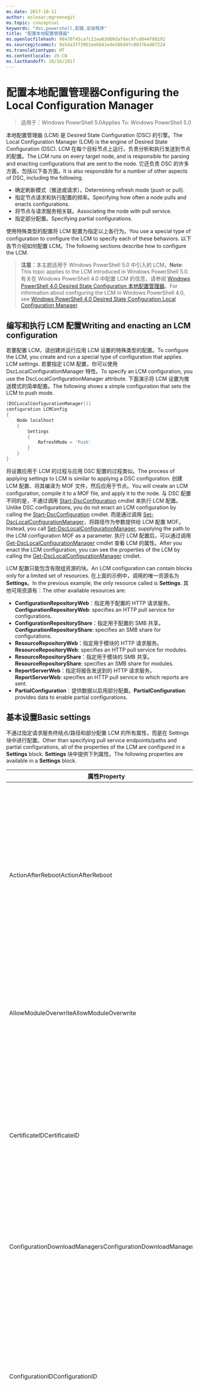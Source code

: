 ```yaml
---
ms.date: 2017-10-11
author: eslesar;mgreenegit
ms.topic: conceptual
keywords: "dsc,powershell,配置,安装程序"
title: "配置本地配置管理器"
ms.openlocfilehash: 98470f45ca7c11ea63d68da7dec9fcd844f06192
ms.sourcegitcommit: 9a5da3f739b1eebb81ede58bd4fc8037bad87224
ms.translationtype: HT
ms.contentlocale: zh-CN
ms.lasthandoff: 10/16/2017
---
```

# <a name="configuring-the-local-configuration-manager"></a><span data-ttu-id="f58ba-103">配置本地配置管理器</span><span class="sxs-lookup"><span data-stu-id="f58ba-103">Configuring the Local Configuration Manager</span></span>

> <span data-ttu-id="f58ba-104">适用于：Windows PowerShell 5.0</span><span class="sxs-lookup"><span data-stu-id="f58ba-104">Applies To: Windows PowerShell 5.0</span></span>

<span data-ttu-id="f58ba-105">本地配置管理器 (LCM) 是 Desired State Configuration (DSC) 的引擎。</span><span class="sxs-lookup"><span data-stu-id="f58ba-105">The Local Configuration Manager (LCM) is the engine of Desired State Configuration (DSC).</span></span>
<span data-ttu-id="f58ba-106">LCM 在每个目标节点上运行，负责分析和执行发送到节点的配置。</span><span class="sxs-lookup"><span data-stu-id="f58ba-106">The LCM runs on every target node, and is responsible for parsing and enacting configurations that are sent to the node.</span></span>
<span data-ttu-id="f58ba-107">它还负责 DSC 的许多方面，包括以下各方面。</span><span class="sxs-lookup"><span data-stu-id="f58ba-107">It is also responsible for a number of other aspects of DSC, including the following.</span></span>

- <span data-ttu-id="f58ba-108">确定刷新模式（推送或请求）。</span><span class="sxs-lookup"><span data-stu-id="f58ba-108">Determining refresh mode (push or pull).</span></span>
- <span data-ttu-id="f58ba-109">指定节点请求和执行配置的频率。</span><span class="sxs-lookup"><span data-stu-id="f58ba-109">Specifying how often a node pulls and enacts configurations.</span></span>
- <span data-ttu-id="f58ba-110">将节点与请求服务相关联。</span><span class="sxs-lookup"><span data-stu-id="f58ba-110">Associating the node with pull service.</span></span>
- <span data-ttu-id="f58ba-111">指定部分配置。</span><span class="sxs-lookup"><span data-stu-id="f58ba-111">Specifying partial configurations.</span></span>

<span data-ttu-id="f58ba-112">使用特殊类型的配置将 LCM 配置为指定以上各行为。</span><span class="sxs-lookup"><span data-stu-id="f58ba-112">You use a special type of configuration to configure the LCM to specify each of these behaviors.</span></span>
<span data-ttu-id="f58ba-113">以下各节介绍如何配置 LCM。</span><span class="sxs-lookup"><span data-stu-id="f58ba-113">The following sections describe how to configure the LCM.</span></span>

> <span data-ttu-id="f58ba-114">**注意**：本主题适用于 Windows PowerShell 5.0 中引入的 LCM。</span><span class="sxs-lookup"><span data-stu-id="f58ba-114">**Note**: This topic applies to the LCM introduced in Windows PowerShell 5.0.</span></span>
<span data-ttu-id="f58ba-115">有关在 Windows PowerShell 4.0 中配置 LCM 的信息，请参阅 [Windows PowerShell 4.0 Desired State Configuration 本地配置管理器](metaconfig4.md)。</span><span class="sxs-lookup"><span data-stu-id="f58ba-115">For information about configuring the LCM in Windows PowerShell 4.0, see [Windows PowerShell 4.0 Desired State Configuration Local Configuration Manager](metaconfig4.md).</span></span>

## <a name="writing-and-enacting-an-lcm-configuration"></a><span data-ttu-id="f58ba-116">编写和执行 LCM 配置</span><span class="sxs-lookup"><span data-stu-id="f58ba-116">Writing and enacting an LCM configuration</span></span>

<span data-ttu-id="f58ba-117">若要配置 LCM，请创建并运行应用 LCM 设置的特殊类型的配置。</span><span class="sxs-lookup"><span data-stu-id="f58ba-117">To configure the LCM, you create and run a special type of configuration that applies LCM settings.</span></span>
<span data-ttu-id="f58ba-118">若要指定 LCM 配置，你可以使用 DscLocalConfigurationManager 特性。</span><span class="sxs-lookup"><span data-stu-id="f58ba-118">To specify an LCM configuration, you use the DscLocalConfigurationManager attribute.</span></span>
<span data-ttu-id="f58ba-119">下面演示将 LCM 设置为推送模式的简单配置。</span><span class="sxs-lookup"><span data-stu-id="f58ba-119">The following shows a simple configuration that sets the LCM to push mode.</span></span>

```powershell
[DSCLocalConfigurationManager()]
configuration LCMConfig
{
    Node localhost
    {
        Settings
        {
            RefreshMode = 'Push'
        }
    }
} 
```

<span data-ttu-id="f58ba-120">将设置应用于 LCM 的过程与应用 DSC 配置的过程类似。</span><span class="sxs-lookup"><span data-stu-id="f58ba-120">The process of applying settings to LCM is similar to applying a DSC configuration.</span></span>
<span data-ttu-id="f58ba-121">创建 LCM 配置、将其编译为 MOF 文件，然后应用于节点。</span><span class="sxs-lookup"><span data-stu-id="f58ba-121">You will create an LCM configuration, compile it to a MOF file, and apply it to the node.</span></span>
<span data-ttu-id="f58ba-122">与 DSC 配置不同的是，不通过调用 [Start-DscConfiguration](https://technet.microsoft.com/en-us/library/dn521623.aspx) cmdlet 来执行 LCM 配置。</span><span class="sxs-lookup"><span data-stu-id="f58ba-122">Unlike DSC configurations, you do not enact an LCM configuration by calling the [Start-DscConfiguration](https://technet.microsoft.com/en-us/library/dn521623.aspx) cmdlet.</span></span>
<span data-ttu-id="f58ba-123">而是通过调用 [Set-DscLocalConfigurationManager](https://technet.microsoft.com/en-us/library/dn521621.aspx)，将路径作为参数提供给 LCM 配置 MOF。</span><span class="sxs-lookup"><span data-stu-id="f58ba-123">Instead, you call [Set-DscLocalConfigurationManager](https://technet.microsoft.com/en-us/library/dn521621.aspx), supplying the path to the LCM configuration MOF as a parameter.</span></span>
<span data-ttu-id="f58ba-124">执行 LCM 配置后，可以通过调用 [Get-DscLocalConfigurationManager](https://technet.microsoft.com/en-us/library/dn407378.aspx) cmdlet 查看 LCM 的属性。</span><span class="sxs-lookup"><span data-stu-id="f58ba-124">After you enact the LCM configuration, you can see the properties of the LCM by calling the [Get-DscLocalConfigurationManager](https://technet.microsoft.com/en-us/library/dn407378.aspx) cmdlet.</span></span>

<span data-ttu-id="f58ba-125">LCM 配置只能包含有限组资源的块。</span><span class="sxs-lookup"><span data-stu-id="f58ba-125">An LCM configuration can contain blocks only for a limited set of resources.</span></span>
<span data-ttu-id="f58ba-126">在上面的示例中，调用的唯一资源名为 **Settings**。</span><span class="sxs-lookup"><span data-stu-id="f58ba-126">In the previous example, the only resource called is **Settings**.</span></span>
<span data-ttu-id="f58ba-127">其他可用资源有：</span><span class="sxs-lookup"><span data-stu-id="f58ba-127">The other available resources are:</span></span>

* <span data-ttu-id="f58ba-128">**ConfigurationRepositoryWeb**：指定用于配置的 HTTP 请求服务。</span><span class="sxs-lookup"><span data-stu-id="f58ba-128">**ConfigurationRepositoryWeb**: specifies an HTTP pull service for configurations.</span></span>
* <span data-ttu-id="f58ba-129">**ConfigurationRepositoryShare**：指定用于配置的 SMB 共享。</span><span class="sxs-lookup"><span data-stu-id="f58ba-129">**ConfigurationRepositoryShare**: specifies an SMB share for configurations.</span></span>
* <span data-ttu-id="f58ba-130">**ResourceRepositoryWeb**：指定用于模块的 HTTP 请求服务。</span><span class="sxs-lookup"><span data-stu-id="f58ba-130">**ResourceRepositoryWeb**: specifies an HTTP pull service for modules.</span></span>
* <span data-ttu-id="f58ba-131">**ResourceRepositoryShare**：指定用于模块的 SMB 共享。</span><span class="sxs-lookup"><span data-stu-id="f58ba-131">**ResourceRepositoryShare**: specifies an SMB share for modules.</span></span>
* <span data-ttu-id="f58ba-132">**ReportServerWeb**：指定将报告发送到的 HTTP 请求服务。</span><span class="sxs-lookup"><span data-stu-id="f58ba-132">**ReportServerWeb**: specifies an HTTP pull service to which reports are sent.</span></span>
* <span data-ttu-id="f58ba-133">**PartialConfiguration**：提供数据以启用部分配置。</span><span class="sxs-lookup"><span data-stu-id="f58ba-133">**PartialConfiguration**: provides data to enable partial configurations.</span></span>

## <a name="basic-settings"></a><span data-ttu-id="f58ba-134">基本设置</span><span class="sxs-lookup"><span data-stu-id="f58ba-134">Basic settings</span></span>

<span data-ttu-id="f58ba-135">不通过指定请求服务终结点/路径和部分配置 LCM 的所有属性，而是在 Settings 块中进行配置。</span><span class="sxs-lookup"><span data-stu-id="f58ba-135">Other than specifying pull service endpoints/paths and partial configurations, all of the properties of the LCM are configured in a **Settings** block.</span></span>
<span data-ttu-id="f58ba-136">**Settings** 块中提供下列属性。</span><span class="sxs-lookup"><span data-stu-id="f58ba-136">The following properties are available in a **Settings** block.</span></span>

|  <span data-ttu-id="f58ba-137">属性</span><span class="sxs-lookup"><span data-stu-id="f58ba-137">Property</span></span>  |  <span data-ttu-id="f58ba-138">类型</span><span class="sxs-lookup"><span data-stu-id="f58ba-138">Type</span></span>  |  <span data-ttu-id="f58ba-139">说明</span><span class="sxs-lookup"><span data-stu-id="f58ba-139">Description</span></span>   |
|----------- |------- |--------------- |
| <span data-ttu-id="f58ba-140">ActionAfterReboot</span><span class="sxs-lookup"><span data-stu-id="f58ba-140">ActionAfterReboot</span></span>| <span data-ttu-id="f58ba-141">字符串</span><span class="sxs-lookup"><span data-stu-id="f58ba-141">string</span></span>| <span data-ttu-id="f58ba-142">指定在应用配置期间重启后进行什么操作。</span><span class="sxs-lookup"><span data-stu-id="f58ba-142">Specifies what happens after a reboot during the application of a configuration.</span></span> <span data-ttu-id="f58ba-143">可取值为 __ContinueConfiguration__ 和 __StopConfiguration__。</span><span class="sxs-lookup"><span data-stu-id="f58ba-143">The possible values are __"ContinueConfiguration"__ and __"StopConfiguration"__.</span></span> <ul><li> <span data-ttu-id="f58ba-144">__ContinueConfiguration__：在计算机重新启动后继续应用当前配置。</span><span class="sxs-lookup"><span data-stu-id="f58ba-144">__ContinueConfiguration__: Continue applying the current configuration after machine reboot.</span></span> <span data-ttu-id="f58ba-145">此为默认值</span><span class="sxs-lookup"><span data-stu-id="f58ba-145">This is the default falue</span></span></li><li><span data-ttu-id="f58ba-146">__StopConfiguration__：在计算机重新启动后停止当前配置。</span><span class="sxs-lookup"><span data-stu-id="f58ba-146">__StopConfiguration__: Stop the current configuration after machine reboot.</span></span></li></ul>|
| <span data-ttu-id="f58ba-147">AllowModuleOverwrite</span><span class="sxs-lookup"><span data-stu-id="f58ba-147">AllowModuleOverwrite</span></span>| <span data-ttu-id="f58ba-148">布尔</span><span class="sxs-lookup"><span data-stu-id="f58ba-148">bool</span></span>| <span data-ttu-id="f58ba-149">若允许从请求服务下载的新配置覆盖目标节点上的旧配置，则为 __$TRUE__。</span><span class="sxs-lookup"><span data-stu-id="f58ba-149">__$TRUE__ if new configurations downloaded from the pull service are allowed to overwrite the old ones on the target node.</span></span> <span data-ttu-id="f58ba-150">否则为 $FALSE。</span><span class="sxs-lookup"><span data-stu-id="f58ba-150">Otherwise, $FALSE.</span></span>|
| <span data-ttu-id="f58ba-151">CertificateID</span><span class="sxs-lookup"><span data-stu-id="f58ba-151">CertificateID</span></span>| <span data-ttu-id="f58ba-152">字符串</span><span class="sxs-lookup"><span data-stu-id="f58ba-152">string</span></span>| <span data-ttu-id="f58ba-153">用于保护在配置中传递的凭据的证书指纹。</span><span class="sxs-lookup"><span data-stu-id="f58ba-153">The thumbprint of a certificate used to secure credentials passed in a configuration.</span></span> <span data-ttu-id="f58ba-154">更多详细信息，请参阅 [Want to secure credentials in Windows PowerShell Desired State Configuration?（希望在 Windows PowerShell Desired State Configuration 中保护凭据？）](http://blogs.msdn.com/b/powershell/archive/2014/01/31/want-to-secure-credentials-in-windows-powershell-desired-state-configuration.aspx)。</span><span class="sxs-lookup"><span data-stu-id="f58ba-154">For more information see [Want to secure credentials in Windows PowerShell Desired State Configuration](http://blogs.msdn.com/b/powershell/archive/2014/01/31/want-to-secure-credentials-in-windows-powershell-desired-state-configuration.aspx)?.</span></span> <br> <span data-ttu-id="f58ba-155">__注意：__如果使用 Azure 自动化 DSC 请求服务，则会自动进行管理。</span><span class="sxs-lookup"><span data-stu-id="f58ba-155">__Note:__ this is managed automatically if using Azure Automation DSC pull service.</span></span>|
| <span data-ttu-id="f58ba-156">ConfigurationDownloadManagers</span><span class="sxs-lookup"><span data-stu-id="f58ba-156">ConfigurationDownloadManagers</span></span>| <span data-ttu-id="f58ba-157">CimInstance[]</span><span class="sxs-lookup"><span data-stu-id="f58ba-157">CimInstance[]</span></span>| <span data-ttu-id="f58ba-158">已过时。</span><span class="sxs-lookup"><span data-stu-id="f58ba-158">Obsolete.</span></span> <span data-ttu-id="f58ba-159">使用 __ConfigurationRepositoryWeb__ 和 __ConfigurationRepositoryShare__ 块定义配置请求服务终结点。</span><span class="sxs-lookup"><span data-stu-id="f58ba-159">Use __ConfigurationRepositoryWeb__ and __ConfigurationRepositoryShare__ blocks to define configuration pull service endpoints.</span></span>|
| <span data-ttu-id="f58ba-160">ConfigurationID</span><span class="sxs-lookup"><span data-stu-id="f58ba-160">ConfigurationID</span></span>| <span data-ttu-id="f58ba-161">字符串</span><span class="sxs-lookup"><span data-stu-id="f58ba-161">string</span></span>| <span data-ttu-id="f58ba-162">用于向后兼容早期版本的请求服务。</span><span class="sxs-lookup"><span data-stu-id="f58ba-162">For backwards compatibility with older pull service versions.</span></span> <span data-ttu-id="f58ba-163">用于标识要从请求服务获取的配置文件的 GUID。</span><span class="sxs-lookup"><span data-stu-id="f58ba-163">A GUID that identifies the configuration file to get from a pull service.</span></span> <span data-ttu-id="f58ba-164">如果配置 MOF 名为 ConfigurationID.mof，那么节点将在请求服务上请求配置。</span><span class="sxs-lookup"><span data-stu-id="f58ba-164">The node will pull configurations on the pull service if the name of the configuration MOF is named ConfigurationID.mof.</span></span><br> <span data-ttu-id="f58ba-165">__注意：__如果设置此属性，将无法使用 __RegistryKey__ 将节点注册到请求服务。</span><span class="sxs-lookup"><span data-stu-id="f58ba-165">__Note:__ If you set this property, registering the node with a pull service by using __RegistrationKey__ does not work.</span></span> <span data-ttu-id="f58ba-166">有关详细信息，请参阅[使用配置名称设置请求客户端](pullClientConfigNames.md)。</span><span class="sxs-lookup"><span data-stu-id="f58ba-166">For more information, see [Setting up a pull client with configuration names](pullClientConfigNames.md).</span></span>|
| <span data-ttu-id="f58ba-167">ConfigurationMode</span><span class="sxs-lookup"><span data-stu-id="f58ba-167">ConfigurationMode</span></span>| <span data-ttu-id="f58ba-168">字符串</span><span class="sxs-lookup"><span data-stu-id="f58ba-168">string</span></span> | <span data-ttu-id="f58ba-169">指定 LCM 实际如何将配置应用到目标节点。</span><span class="sxs-lookup"><span data-stu-id="f58ba-169">Specifies how the LCM actually applies the configuration to the target nodes.</span></span> <span data-ttu-id="f58ba-170">可取值为 __ApplyOnly__、__ApplyandMonitior__ 和 __ApplyandAutoCorrect__。</span><span class="sxs-lookup"><span data-stu-id="f58ba-170">Possible values are __"ApplyOnly"__,__"ApplyandMonitior"__, and __"ApplyandAutoCorrect"__.</span></span> <ul><li><span data-ttu-id="f58ba-171">__ApplyOnly__：DSC 将应用配置，但若未向目标节点推送新配置或从服务请求新配置，则它不会执行任何进一步操作。</span><span class="sxs-lookup"><span data-stu-id="f58ba-171">__ApplyOnly__: DSC applies the configuration and does nothing further unless a new configuration is pushed to the target node or when a new configuration is pulled from a service.</span></span> <span data-ttu-id="f58ba-172">首次应用新配置后，DSC 不会检查是否偏离以前配置的状态。</span><span class="sxs-lookup"><span data-stu-id="f58ba-172">After initial application of a new configuration, DSC does not check for drift from a previously configured state.</span></span> <span data-ttu-id="f58ba-173">请注意，__ApplyOnly__ 生效前，DSC 将尝试应用配置，直到成功为止。</span><span class="sxs-lookup"><span data-stu-id="f58ba-173">Note that DSC will attempt to apply the configuration until it is successful before __ApplyOnly__ takes effect.</span></span> </li><li> <span data-ttu-id="f58ba-174">__ApplyAndMonitor__：这是默认值。</span><span class="sxs-lookup"><span data-stu-id="f58ba-174">__ApplyAndMonitor__: This is the default value.</span></span> <span data-ttu-id="f58ba-175">LCM 将应用任意新配置。</span><span class="sxs-lookup"><span data-stu-id="f58ba-175">The LCM applies any new configurations.</span></span> <span data-ttu-id="f58ba-176">首次应用新配置后，如果目标节点偏离期望状态，则 DSC 将在日志中报告差异。</span><span class="sxs-lookup"><span data-stu-id="f58ba-176">After initial application of a new configuration, if the target node drifts from the desired state, DSC reports the discrepancy in logs.</span></span> <span data-ttu-id="f58ba-177">请注意，__ApplyAndMonitor__ 生效前，DSC 将尝试应用配置，直到成功为止。</span><span class="sxs-lookup"><span data-stu-id="f58ba-177">Note that DSC will attempt to apply the configuration until it is successful before __ApplyAndMonitor__ takes effect.</span></span></li><li><span data-ttu-id="f58ba-178">__ApplyAndAutoCorrect__：DSC 将应用任何新配置。</span><span class="sxs-lookup"><span data-stu-id="f58ba-178">__ApplyAndAutoCorrect__: DSC applies any new configurations.</span></span> <span data-ttu-id="f58ba-179">首次应用新配置后，如果目标节点偏离适当状态，则 DSC 将在日志中报告差异然后重新应用当前配置。</span><span class="sxs-lookup"><span data-stu-id="f58ba-179">After initial application of a new configuration, if the target node drifts from the desired state, DSC reports the discrepancy in logs, and then re-applies the current configuration.</span></span></li></ul>|
| <span data-ttu-id="f58ba-180">ConfigurationModeFrequencyMins</span><span class="sxs-lookup"><span data-stu-id="f58ba-180">ConfigurationModeFrequencyMins</span></span>| <span data-ttu-id="f58ba-181">UInt32</span><span class="sxs-lookup"><span data-stu-id="f58ba-181">UInt32</span></span>| <span data-ttu-id="f58ba-182">检查和应用当前配置的时间间隔（以分钟为单位）。</span><span class="sxs-lookup"><span data-stu-id="f58ba-182">How often, in minutes, the current configuration is checked and applied.</span></span> <span data-ttu-id="f58ba-183">如果将 ConfigurationMode 属性设置为 ApplyOnly，则将忽略此属性。</span><span class="sxs-lookup"><span data-stu-id="f58ba-183">This property is ignored if the ConfigurationMode property is set to ApplyOnly.</span></span> <span data-ttu-id="f58ba-184">默认值为 15。</span><span class="sxs-lookup"><span data-stu-id="f58ba-184">The default value is 15.</span></span>|
| <span data-ttu-id="f58ba-185">DebugMode</span><span class="sxs-lookup"><span data-stu-id="f58ba-185">DebugMode</span></span>| <span data-ttu-id="f58ba-186">字符串</span><span class="sxs-lookup"><span data-stu-id="f58ba-186">string</span></span>| <span data-ttu-id="f58ba-187">可取值为 __None__、__ForceModuleImport__ 和 __All__。</span><span class="sxs-lookup"><span data-stu-id="f58ba-187">Possible values are __None__, __ForceModuleImport__, and __All__.</span></span> <ul><li><span data-ttu-id="f58ba-188">设置为 __None__ 可以使用缓存的资源。</span><span class="sxs-lookup"><span data-stu-id="f58ba-188">Set to __None__ to use cached resources.</span></span> <span data-ttu-id="f58ba-189">这是默认值，应在生产方案中使用。</span><span class="sxs-lookup"><span data-stu-id="f58ba-189">This is the default and should be used in production scenarios.</span></span></li><li><span data-ttu-id="f58ba-190">设置为 __ForceModuleImport__ 会导致 LCM 重载所有 DSC 资源模块，即使这些模块之前已被加载并缓存，也是如此。</span><span class="sxs-lookup"><span data-stu-id="f58ba-190">Setting to __ForceModuleImport__, causes the LCM to reload any DSC resource modules, even if they have been previously loaded and cached.</span></span> <span data-ttu-id="f58ba-191">这会影响 DSC 操作的性能，因为将在使用时重新加载每个模块。</span><span class="sxs-lookup"><span data-stu-id="f58ba-191">This impacts the performance of DSC operations as each module is reloaded on use.</span></span> <span data-ttu-id="f58ba-192">通常在调试资源时使用此值</span><span class="sxs-lookup"><span data-stu-id="f58ba-192">Typically you would use this value while debugging a resource</span></span></li><li><span data-ttu-id="f58ba-193">在此版本中，__All__ 等同于 __ForceModuleImport__</span><span class="sxs-lookup"><span data-stu-id="f58ba-193">In this release, __All__ is same as __ForceModuleImport__</span></span></li></ul> |
| <span data-ttu-id="f58ba-194">RebootNodeIfNeeded</span><span class="sxs-lookup"><span data-stu-id="f58ba-194">RebootNodeIfNeeded</span></span>| <span data-ttu-id="f58ba-195">布尔</span><span class="sxs-lookup"><span data-stu-id="f58ba-195">bool</span></span>| <span data-ttu-id="f58ba-196">将此设置为 __$true__，可在应用要求重启的设置后自动重启节点。</span><span class="sxs-lookup"><span data-stu-id="f58ba-196">Set this to __$true__ to automatically reboot the node after a configuration that requires reboot is applied.</span></span> <span data-ttu-id="f58ba-197">否则，你必须为要求重启的配置手动重启节点。</span><span class="sxs-lookup"><span data-stu-id="f58ba-197">Otherwise, you will have to manually reboot the node for any configuration that requires it.</span></span> <span data-ttu-id="f58ba-198">默认值为 __$false__。</span><span class="sxs-lookup"><span data-stu-id="f58ba-198">The default value is __$false__.</span></span> <span data-ttu-id="f58ba-199">若要在通过 DSC（例如 Windows Installer）以外的其他配置执行重启条件时使用此设置，请将此设置和 [xPendingReboot](https://github.com/powershell/xpendingreboot) 模块组合使用。</span><span class="sxs-lookup"><span data-stu-id="f58ba-199">To use this setting when a reboot condition is enacted by something other than DSC (such as Windows Installer), combine this setting with the [xPendingReboot](https://github.com/powershell/xpendingreboot) module.</span></span>|
| <span data-ttu-id="f58ba-200">RefreshMode</span><span class="sxs-lookup"><span data-stu-id="f58ba-200">RefreshMode</span></span>| <span data-ttu-id="f58ba-201">字符串</span><span class="sxs-lookup"><span data-stu-id="f58ba-201">string</span></span>| <span data-ttu-id="f58ba-202">指定 LCM 如何获取配置。</span><span class="sxs-lookup"><span data-stu-id="f58ba-202">Specifies how the LCM gets configurations.</span></span> <span data-ttu-id="f58ba-203">可取值为 __Disabled__、__Push__ 和 __Pull__。</span><span class="sxs-lookup"><span data-stu-id="f58ba-203">The possible values are __"Disabled"__, __"Push"__, and __"Pull"__.</span></span> <ul><li><span data-ttu-id="f58ba-204">__Disabled__：DSC 配置对该节点禁用。</span><span class="sxs-lookup"><span data-stu-id="f58ba-204">__Disabled__: DSC configurations are disabled for this node.</span></span></li><li> <span data-ttu-id="f58ba-205">__Push__：通过调用 [Start-DscConfiguration](https://technet.microsoft.com/en-us/library/dn521623.aspx) cmdlet 启动配置。</span><span class="sxs-lookup"><span data-stu-id="f58ba-205">__Push__: Configurations are initiated by calling the [Start-DscConfiguration](https://technet.microsoft.com/en-us/library/dn521623.aspx) cmdlet.</span></span> <span data-ttu-id="f58ba-206">将配置立即应用到节点。</span><span class="sxs-lookup"><span data-stu-id="f58ba-206">The configuration is applied immediately to the node.</span></span> <span data-ttu-id="f58ba-207">这是默认值。</span><span class="sxs-lookup"><span data-stu-id="f58ba-207">This is the default value.</span></span></li><li><span data-ttu-id="f58ba-208">__Pull：__将节点配置为从请求服务或 SMB 路径定期检查配置。</span><span class="sxs-lookup"><span data-stu-id="f58ba-208">__Pull:__ The node is configured to regularly check for configurations from a pull service or SMB path.</span></span> <span data-ttu-id="f58ba-209">如果此属性被设置为 __Pull__，则必须在 __ConfigurationRepositoryWeb__ 或 __ConfigurationRepositoryShare__ 块中指定 HTTP（服务）或 SMB（共享）路径。</span><span class="sxs-lookup"><span data-stu-id="f58ba-209">If this property is set to __Pull__, you must specify an HTTP (service) or SMB (share) path in a __ConfigurationRepositoryWeb__ or __ConfigurationRepositoryShare__ block.</span></span></li></ul>|
| <span data-ttu-id="f58ba-210">RefreshFrequencyMins</span><span class="sxs-lookup"><span data-stu-id="f58ba-210">RefreshFrequencyMins</span></span>| <span data-ttu-id="f58ba-211">Uint32</span><span class="sxs-lookup"><span data-stu-id="f58ba-211">Uint32</span></span>| <span data-ttu-id="f58ba-212">LCM 按此时间间隔（以分钟为单位）检查请求服务以获取更新的配置。</span><span class="sxs-lookup"><span data-stu-id="f58ba-212">The time interval, in minutes, at which the LCM checks a pull service to get updated configurations.</span></span> <span data-ttu-id="f58ba-213">如果 LCM 未配置为请求模式，则将忽略此值。</span><span class="sxs-lookup"><span data-stu-id="f58ba-213">This value is ignored if the LCM is not configured in pull mode.</span></span> <span data-ttu-id="f58ba-214">默认值为 30。</span><span class="sxs-lookup"><span data-stu-id="f58ba-214">The default value is 30.</span></span>|
| <span data-ttu-id="f58ba-215">ReportManagers</span><span class="sxs-lookup"><span data-stu-id="f58ba-215">ReportManagers</span></span>| <span data-ttu-id="f58ba-216">CimInstance[]</span><span class="sxs-lookup"><span data-stu-id="f58ba-216">CimInstance[]</span></span>| <span data-ttu-id="f58ba-217">已过时。</span><span class="sxs-lookup"><span data-stu-id="f58ba-217">Obsolete.</span></span> <span data-ttu-id="f58ba-218">使用 __ReportServerWeb__ 块定义终结点，以将报告数据发送到请求服务。</span><span class="sxs-lookup"><span data-stu-id="f58ba-218">Use __ReportServerWeb__ blocks to define an endpoint to send reporting data to a pull service.</span></span>|
| <span data-ttu-id="f58ba-219">ResourceModuleManagers</span><span class="sxs-lookup"><span data-stu-id="f58ba-219">ResourceModuleManagers</span></span>| <span data-ttu-id="f58ba-220">CimInstance[]</span><span class="sxs-lookup"><span data-stu-id="f58ba-220">CimInstance[]</span></span>| <span data-ttu-id="f58ba-221">已过时。</span><span class="sxs-lookup"><span data-stu-id="f58ba-221">Obsolete.</span></span> <span data-ttu-id="f58ba-222">使用 __ResourceRepositoryWeb__ 和 __ResourceRepositoryShare__ 块分别定义请求服务 HTTP 终结点和 SMB 路径。</span><span class="sxs-lookup"><span data-stu-id="f58ba-222">Use __ResourceRepositoryWeb__ and __ResourceRepositoryShare__ blocks to define pull service HTTP endpoints or SMB paths, respectively.</span></span>|
| <span data-ttu-id="f58ba-223">PartialConfigurations</span><span class="sxs-lookup"><span data-stu-id="f58ba-223">PartialConfigurations</span></span>| <span data-ttu-id="f58ba-224">CimInstance</span><span class="sxs-lookup"><span data-stu-id="f58ba-224">CimInstance</span></span>| <span data-ttu-id="f58ba-225">未实现。</span><span class="sxs-lookup"><span data-stu-id="f58ba-225">Not implemented.</span></span> <span data-ttu-id="f58ba-226">不使用。</span><span class="sxs-lookup"><span data-stu-id="f58ba-226">Do not use.</span></span>|
| <span data-ttu-id="f58ba-227">StatusRetentionTimeInDays</span><span class="sxs-lookup"><span data-stu-id="f58ba-227">StatusRetentionTimeInDays</span></span> | <span data-ttu-id="f58ba-228">UInt32</span><span class="sxs-lookup"><span data-stu-id="f58ba-228">UInt32</span></span>| <span data-ttu-id="f58ba-229">LCM 保留当前配置状态的天数。</span><span class="sxs-lookup"><span data-stu-id="f58ba-229">The number of days the LCM keeps the status of the current configuration.</span></span>|

## <a name="pull-service"></a><span data-ttu-id="f58ba-230">请求服务</span><span class="sxs-lookup"><span data-stu-id="f58ba-230">Pull service</span></span>

<span data-ttu-id="f58ba-231">DSC 设置允许通过请求配置和模块，并将报告数据发布到远程位置来管理节点。</span><span class="sxs-lookup"><span data-stu-id="f58ba-231">DSC settings allow a node to be managed by pulling configurations and modules, and publishing reporting data, to a remote location.</span></span>
<span data-ttu-id="f58ba-232">请求服务的当前选项包括：</span><span class="sxs-lookup"><span data-stu-id="f58ba-232">The current options for pull service include:</span></span>

- <span data-ttu-id="f58ba-233">Azure 自动化 Desired State Configuration 服务</span><span class="sxs-lookup"><span data-stu-id="f58ba-233">Azure Automation Desired State Configuration service</span></span>
- <span data-ttu-id="f58ba-234">在 Windows Server 上运行的请求服务实例</span><span class="sxs-lookup"><span data-stu-id="f58ba-234">A pull service instance running on Windows Server</span></span>
- <span data-ttu-id="f58ba-235">SMB 共享（不支持发布报告数据）</span><span class="sxs-lookup"><span data-stu-id="f58ba-235">An SMB share (does not support publishing reporting data)</span></span>

<span data-ttu-id="f58ba-236">LCM 配置支持定义以下类型的请求服务终结点：</span><span class="sxs-lookup"><span data-stu-id="f58ba-236">LCM configuration supports defining the following types of pull service endpoints:</span></span>

- <span data-ttu-id="f58ba-237">**配置服务器**：DSC 配置的存储库。</span><span class="sxs-lookup"><span data-stu-id="f58ba-237">**Configuration server**: A repository for DSC configurations.</span></span> <span data-ttu-id="f58ba-238">使用 **ConfigurationRepositoryWeb**（对于基于 Web 的服务器）和 **ConfigurationRepositoryShare**（对于基于 SMB 的服务器）块定义配置服务器。</span><span class="sxs-lookup"><span data-stu-id="f58ba-238">Define configuration servers by using **ConfigurationRepositoryWeb** (for web-based servers) and **ConfigurationRepositoryShare** (for SMB-based servers) blocks.</span></span>
- <span data-ttu-id="f58ba-239">**资源服务器**：打包为 PowerShell 模块的 DSC 资源存储库。</span><span class="sxs-lookup"><span data-stu-id="f58ba-239">**Resource server**: A repository for DSC resources, packaged as PowerShell modules.</span></span> <span data-ttu-id="f58ba-240">使用 **ResourceRepositoryWeb**（对于基于 Web 的服务器）和 **ResourceRepositoryShare**（对于基于 SMB 的服务器）块定义资源服务器。</span><span class="sxs-lookup"><span data-stu-id="f58ba-240">Define resource servers by using **ResourceRepositoryWeb** (for web-based servers) and **ResourceRepositoryShare** (for SMB-based servers) blocks.</span></span>
- <span data-ttu-id="f58ba-241">**报表服务器**：DSC 将报表数据发送到的服务。</span><span class="sxs-lookup"><span data-stu-id="f58ba-241">**Report server**: A service that DSC sends report data to.</span></span> <span data-ttu-id="f58ba-242">使用 **ReportServerWeb** 块定义报表服务器。</span><span class="sxs-lookup"><span data-stu-id="f58ba-242">Define report servers by using **ReportServerWeb** blocks.</span></span> <span data-ttu-id="f58ba-243">报表服务器必须是 Web 服务。</span><span class="sxs-lookup"><span data-stu-id="f58ba-243">A report server must be a web service.</span></span>

<span data-ttu-id="f58ba-244">**建议的解决方案**和可用功能最多的选项是 [Azure 自动化 DSC](https://docs.microsoft.com/en-us/azure/automation/automation-dsc-getting-started)。</span><span class="sxs-lookup"><span data-stu-id="f58ba-244">**The recommended solution**, and the option with the most features available, is [Azure Automation DSC](https://docs.microsoft.com/en-us/azure/automation/automation-dsc-getting-started).</span></span>

<span data-ttu-id="f58ba-245">Azure 服务可以在本地管理私有数据中心或 Azure 和 AWS 等公有云中的节点。</span><span class="sxs-lookup"><span data-stu-id="f58ba-245">The Azure service can manage nodes on-premises in private datacenters, or in public clouds such as Azure and AWS.</span></span>
<span data-ttu-id="f58ba-246">对于服务器无法直接连接到 Internet 的私有环境，请考虑将出站流量限制为仅已发布的 Azure IP 范围（请参阅 [Azure 数据中心 IP 范围](https://www.microsoft.com/en-us/download/details.aspx?id=41653)）。</span><span class="sxs-lookup"><span data-stu-id="f58ba-246">For private environments where servers cannot directly connect to the Internet, consider limiting outbound traffic to only the published Azure IP range (see [Azure Datacenter IP Ranges](https://www.microsoft.com/en-us/download/details.aspx?id=41653)).</span></span>

<span data-ttu-id="f58ba-247">在 Windows Server 的请求服务上目前暂不可用的在线服务功能包括：</span><span class="sxs-lookup"><span data-stu-id="f58ba-247">Features of the online service that are not currently available in the pull service on Windows Server include:</span></span>
- <span data-ttu-id="f58ba-248">所有数据在传输和静止时均处于加密状态</span><span class="sxs-lookup"><span data-stu-id="f58ba-248">All data is encrypted in transit and at rest</span></span>
- <span data-ttu-id="f58ba-249">自动创建和管理客户端证书</span><span class="sxs-lookup"><span data-stu-id="f58ba-249">Client certificates are created and managed automatically</span></span>
- <span data-ttu-id="f58ba-250">用于集中式管理[密码/凭据](https://docs.microsoft.com/en-us/azure/automation/automation-credentials)或[变量](https://docs.microsoft.com/en-us/azure/automation/automation-variables)（例如服务器名称或连接字符串）的机密存储</span><span class="sxs-lookup"><span data-stu-id="f58ba-250">Secrets store for centrally managing [passwords/credentials](https://docs.microsoft.com/en-us/azure/automation/automation-credentials), or [variables](https://docs.microsoft.com/en-us/azure/automation/automation-variables) such as server names or connection strings</span></span>
- <span data-ttu-id="f58ba-251">集中式管理节点 [LCM 配置](metaConfig.md#basic-settings)</span><span class="sxs-lookup"><span data-stu-id="f58ba-251">Centrally manage node [LCM configuration](metaConfig.md#basic-settings)</span></span>
- <span data-ttu-id="f58ba-252">将配置集中分配给客户端节点</span><span class="sxs-lookup"><span data-stu-id="f58ba-252">Centrally assign configurations to client nodes</span></span>
- <span data-ttu-id="f58ba-253">在投入生产之前，将配置更改发布到“Canary 组”用于测试</span><span class="sxs-lookup"><span data-stu-id="f58ba-253">Release configuration changes to "canary groups" for testing before reaching production</span></span>
- <span data-ttu-id="f58ba-254">图形报告</span><span class="sxs-lookup"><span data-stu-id="f58ba-254">Graphical reporting</span></span>
  - <span data-ttu-id="f58ba-255">DSC 资源粒度级别的状态详细信息</span><span class="sxs-lookup"><span data-stu-id="f58ba-255">Status detail at the DSC resource level of granularity</span></span>
  - <span data-ttu-id="f58ba-256">客户端计算机中用于故障排除的详细错误消息</span><span class="sxs-lookup"><span data-stu-id="f58ba-256">Verbose error messages from client machines for troubleshooting</span></span>
- <span data-ttu-id="f58ba-257">[与 Azure Log Analytics 集成](https://docs.microsoft.com/en-us/azure/automation/automation-dsc-diagnostics)用于警报，与自动化的任务，Android/iOS 应用集成用于报告和警报</span><span class="sxs-lookup"><span data-stu-id="f58ba-257">[Integration with Azure Log Analytics](https://docs.microsoft.com/en-us/azure/automation/automation-dsc-diagnostics) for alerting, automated tasks, Android/iOS app for reporting and alerting</span></span>

<span data-ttu-id="f58ba-258">或者，有关在 Windows Server 上设置和使用 HTTP 请求服务的信息，请参阅[设置 DSC 请求服务器](pullServer.md)。</span><span class="sxs-lookup"><span data-stu-id="f58ba-258">Alternatively, for information about setting up and using HTTP pull service on Windows Server, see [Setting up a DSC pull server](pullServer.md).</span></span>
<span data-ttu-id="f58ba-259">请注意，这是一种有限的实现，仅具有存储配置/模块以及将报表数据捕获到本地数据库的基本功能。</span><span class="sxs-lookup"><span data-stu-id="f58ba-259">Please be advised that it is a limited implementation with only basic capabilities of storing configurations/modules and capturing report data in to a local database.</span></span>

## <a name="configuration-server-blocks"></a><span data-ttu-id="f58ba-260">配置服务器块</span><span class="sxs-lookup"><span data-stu-id="f58ba-260">Configuration server blocks</span></span>

<span data-ttu-id="f58ba-261">若要定义基于 Web 的配置服务器，请创建 **ConfigurationRepositoryWeb** 块。</span><span class="sxs-lookup"><span data-stu-id="f58ba-261">To define a web-based configuration server, you create a **ConfigurationRepositoryWeb** block.</span></span>
<span data-ttu-id="f58ba-262">**ConfigurationRepositoryWeb** 定义以下属性。</span><span class="sxs-lookup"><span data-stu-id="f58ba-262">A **ConfigurationRepositoryWeb** defines the following properties.</span></span>

|<span data-ttu-id="f58ba-263">属性</span><span class="sxs-lookup"><span data-stu-id="f58ba-263">Property</span></span>|<span data-ttu-id="f58ba-264">类型</span><span class="sxs-lookup"><span data-stu-id="f58ba-264">Type</span></span>|<span data-ttu-id="f58ba-265">说明</span><span class="sxs-lookup"><span data-stu-id="f58ba-265">Description</span></span>|
|---|---|---| 
|<span data-ttu-id="f58ba-266">AllowUnsecureConnection</span><span class="sxs-lookup"><span data-stu-id="f58ba-266">AllowUnsecureConnection</span></span>|<span data-ttu-id="f58ba-267">布尔</span><span class="sxs-lookup"><span data-stu-id="f58ba-267">bool</span></span>|<span data-ttu-id="f58ba-268">设置为 **$TRUE** 以允许无需身份验证即可从节点连接到服务器。</span><span class="sxs-lookup"><span data-stu-id="f58ba-268">Set to **$TRUE** to allow connections from the node to the server without authentication.</span></span> <span data-ttu-id="f58ba-269">设置为 **$FALSE** 以要求进行身份验证。</span><span class="sxs-lookup"><span data-stu-id="f58ba-269">Set to **$FALSE** to require authentication.</span></span>|
|<span data-ttu-id="f58ba-270">CertificateID</span><span class="sxs-lookup"><span data-stu-id="f58ba-270">CertificateID</span></span>|<span data-ttu-id="f58ba-271">字符串</span><span class="sxs-lookup"><span data-stu-id="f58ba-271">string</span></span>|<span data-ttu-id="f58ba-272">用于向服务器进行身份验证的证书指纹。</span><span class="sxs-lookup"><span data-stu-id="f58ba-272">The thumbprint of a certificate used to authenticate to the server.</span></span>|
|<span data-ttu-id="f58ba-273">ConfigurationNames</span><span class="sxs-lookup"><span data-stu-id="f58ba-273">ConfigurationNames</span></span>|<span data-ttu-id="f58ba-274">string[]</span><span class="sxs-lookup"><span data-stu-id="f58ba-274">String[]</span></span>|<span data-ttu-id="f58ba-275">目标节点将请求的配置名称的数组。</span><span class="sxs-lookup"><span data-stu-id="f58ba-275">An array of names of configurations to be pulled by the target node.</span></span> <span data-ttu-id="f58ba-276">仅当通过 RegistrationKey 将节点注册到请求服务后，才使用这些操作。</span><span class="sxs-lookup"><span data-stu-id="f58ba-276">These are used only if the node is registered with the pull service by using a **RegistrationKey**.</span></span> <span data-ttu-id="f58ba-277">有关详细信息，请参阅[使用配置名称设置请求客户端](pullClientConfigNames.md)。</span><span class="sxs-lookup"><span data-stu-id="f58ba-277">For more information, see [Setting up a pull client with configuration names](pullClientConfigNames.md).</span></span>|
|<span data-ttu-id="f58ba-278">RegistrationKey</span><span class="sxs-lookup"><span data-stu-id="f58ba-278">RegistrationKey</span></span>|<span data-ttu-id="f58ba-279">字符串</span><span class="sxs-lookup"><span data-stu-id="f58ba-279">string</span></span>|<span data-ttu-id="f58ba-280">用于将节点注册到请求服务的 GUID。</span><span class="sxs-lookup"><span data-stu-id="f58ba-280">A GUID that registers the node with the pull service.</span></span> <span data-ttu-id="f58ba-281">有关详细信息，请参阅[使用配置名称设置请求客户端](pullClientConfigNames.md)。</span><span class="sxs-lookup"><span data-stu-id="f58ba-281">For more information, see [Setting up a pull client with configuration names](pullClientConfigNames.md).</span></span>|
|<span data-ttu-id="f58ba-282">ServerURL</span><span class="sxs-lookup"><span data-stu-id="f58ba-282">ServerURL</span></span>|<span data-ttu-id="f58ba-283">字符串</span><span class="sxs-lookup"><span data-stu-id="f58ba-283">string</span></span>|<span data-ttu-id="f58ba-284">配置服务的 URL。</span><span class="sxs-lookup"><span data-stu-id="f58ba-284">The URL of the configuration service.</span></span>|

<span data-ttu-id="f58ba-285">提供简化本地节点的 ConfigurationRepositoryWeb 值配置的示例脚本 - 请参阅[生成 DSC 元配置](https://docs.microsoft.com/en-us/azure/automation/automation-dsc-onboarding#generating-dsc-metaconfigurations)</span><span class="sxs-lookup"><span data-stu-id="f58ba-285">An example script to simplify configuring the ConfigurationRepositoryWeb value for on-premises nodes is available - see [Generating DSC metaconfigurations](https://docs.microsoft.com/en-us/azure/automation/automation-dsc-onboarding#generating-dsc-metaconfigurations)</span></span>

<span data-ttu-id="f58ba-286">要定义基于 SMB 的配置服务器，请创建 **ConfigurationRepositoryShare** 块。</span><span class="sxs-lookup"><span data-stu-id="f58ba-286">To define an SMB-based configuration server, you create a **ConfigurationRepositoryShare** block.</span></span>
<span data-ttu-id="f58ba-287">**ConfigurationRepositoryShare** 定义以下属性。</span><span class="sxs-lookup"><span data-stu-id="f58ba-287">A **ConfigurationRepositoryShare** defines the following properties.</span></span>

|<span data-ttu-id="f58ba-288">属性</span><span class="sxs-lookup"><span data-stu-id="f58ba-288">Property</span></span>|<span data-ttu-id="f58ba-289">类型</span><span class="sxs-lookup"><span data-stu-id="f58ba-289">Type</span></span>|<span data-ttu-id="f58ba-290">说明</span><span class="sxs-lookup"><span data-stu-id="f58ba-290">Description</span></span>|
|---|---|---|
|<span data-ttu-id="f58ba-291">凭据</span><span class="sxs-lookup"><span data-stu-id="f58ba-291">Credential</span></span>|<span data-ttu-id="f58ba-292">MSFT_Credential</span><span class="sxs-lookup"><span data-stu-id="f58ba-292">MSFT_Credential</span></span>|<span data-ttu-id="f58ba-293">用于对 SMB 共享进行身份验证的凭据。</span><span class="sxs-lookup"><span data-stu-id="f58ba-293">The credential used to authenticate to the SMB share.</span></span>|
|<span data-ttu-id="f58ba-294">SourcePath</span><span class="sxs-lookup"><span data-stu-id="f58ba-294">SourcePath</span></span>|<span data-ttu-id="f58ba-295">字符串</span><span class="sxs-lookup"><span data-stu-id="f58ba-295">string</span></span>|<span data-ttu-id="f58ba-296">SMB 共享的路径。</span><span class="sxs-lookup"><span data-stu-id="f58ba-296">The path of the SMB share.</span></span>|

## <a name="resource-server-blocks"></a><span data-ttu-id="f58ba-297">资源服务器块</span><span class="sxs-lookup"><span data-stu-id="f58ba-297">Resource server blocks</span></span>

<span data-ttu-id="f58ba-298">若要定义基于 Web 的资源服务器，请创建 **ResourceRepositoryWeb** 块。</span><span class="sxs-lookup"><span data-stu-id="f58ba-298">To define a web-based resource server, you create a **ResourceRepositoryWeb** block.</span></span>
<span data-ttu-id="f58ba-299">**ResourceRepositoryWeb** 定义以下属性。</span><span class="sxs-lookup"><span data-stu-id="f58ba-299">A **ResourceRepositoryWeb** defines the following properties.</span></span>

|<span data-ttu-id="f58ba-300">属性</span><span class="sxs-lookup"><span data-stu-id="f58ba-300">Property</span></span>|<span data-ttu-id="f58ba-301">类型</span><span class="sxs-lookup"><span data-stu-id="f58ba-301">Type</span></span>|<span data-ttu-id="f58ba-302">说明</span><span class="sxs-lookup"><span data-stu-id="f58ba-302">Description</span></span>|
|---|---|---|
|<span data-ttu-id="f58ba-303">AllowUnsecureConnection</span><span class="sxs-lookup"><span data-stu-id="f58ba-303">AllowUnsecureConnection</span></span>|<span data-ttu-id="f58ba-304">布尔</span><span class="sxs-lookup"><span data-stu-id="f58ba-304">bool</span></span>|<span data-ttu-id="f58ba-305">设置为 **$TRUE** 以允许无需身份验证即可从节点连接到服务器。</span><span class="sxs-lookup"><span data-stu-id="f58ba-305">Set to **$TRUE** to allow connections from the node to the server without authentication.</span></span> <span data-ttu-id="f58ba-306">设置为 **$FALSE** 以要求进行身份验证。</span><span class="sxs-lookup"><span data-stu-id="f58ba-306">Set to **$FALSE** to require authentication.</span></span>|
|<span data-ttu-id="f58ba-307">CertificateID</span><span class="sxs-lookup"><span data-stu-id="f58ba-307">CertificateID</span></span>|<span data-ttu-id="f58ba-308">字符串</span><span class="sxs-lookup"><span data-stu-id="f58ba-308">string</span></span>|<span data-ttu-id="f58ba-309">用于向服务器进行身份验证的证书指纹。</span><span class="sxs-lookup"><span data-stu-id="f58ba-309">The thumbprint of a certificate used to authenticate to the server.</span></span>|
|<span data-ttu-id="f58ba-310">RegistrationKey</span><span class="sxs-lookup"><span data-stu-id="f58ba-310">RegistrationKey</span></span>|<span data-ttu-id="f58ba-311">字符串</span><span class="sxs-lookup"><span data-stu-id="f58ba-311">string</span></span>|<span data-ttu-id="f58ba-312">用于将节点标识到请求服务的 GUID。</span><span class="sxs-lookup"><span data-stu-id="f58ba-312">A GUID that identifies the node to the pull service.</span></span>|
|<span data-ttu-id="f58ba-313">ServerURL</span><span class="sxs-lookup"><span data-stu-id="f58ba-313">ServerURL</span></span>|<span data-ttu-id="f58ba-314">字符串</span><span class="sxs-lookup"><span data-stu-id="f58ba-314">string</span></span>|<span data-ttu-id="f58ba-315">配置服务器的 URL。</span><span class="sxs-lookup"><span data-stu-id="f58ba-315">The URL of the configuration server.</span></span>|

<span data-ttu-id="f58ba-316">提供简化本地节点的 ResourceRepositoryWeb 值配置的示例脚本 - 请参阅[生成 DSC 元配置](https://docs.microsoft.com/en-us/azure/automation/automation-dsc-onboarding#generating-dsc-metaconfigurations)</span><span class="sxs-lookup"><span data-stu-id="f58ba-316">An example script to simplify configuring the ResourceRepositoryWeb value for on-premises nodes is available - see [Generating DSC metaconfigurations](https://docs.microsoft.com/en-us/azure/automation/automation-dsc-onboarding#generating-dsc-metaconfigurations)</span></span>

<span data-ttu-id="f58ba-317">若要定义的基于 SMB 的资源服务器，请创建 **ResourceRepositoryShare** 块。</span><span class="sxs-lookup"><span data-stu-id="f58ba-317">To define an SMB-based resource server, you create a **ResourceRepositoryShare** block.</span></span>
<span data-ttu-id="f58ba-318">**ResourceRepositoryShare** 定义以下属性。</span><span class="sxs-lookup"><span data-stu-id="f58ba-318">**ResourceRepositoryShare** defines the following properties.</span></span>

|<span data-ttu-id="f58ba-319">属性</span><span class="sxs-lookup"><span data-stu-id="f58ba-319">Property</span></span>|<span data-ttu-id="f58ba-320">类型</span><span class="sxs-lookup"><span data-stu-id="f58ba-320">Type</span></span>|<span data-ttu-id="f58ba-321">说明</span><span class="sxs-lookup"><span data-stu-id="f58ba-321">Description</span></span>|
|---|---|---|
|<span data-ttu-id="f58ba-322">凭据</span><span class="sxs-lookup"><span data-stu-id="f58ba-322">Credential</span></span>|<span data-ttu-id="f58ba-323">MSFT_Credential</span><span class="sxs-lookup"><span data-stu-id="f58ba-323">MSFT_Credential</span></span>|<span data-ttu-id="f58ba-324">用于对 SMB 共享进行身份验证的凭据。</span><span class="sxs-lookup"><span data-stu-id="f58ba-324">The credential used to authenticate to the SMB share.</span></span> <span data-ttu-id="f58ba-325">有关传递凭据的示例，请参阅[设置 DSC SMB 请求服务器](pullServerSMB.md)</span><span class="sxs-lookup"><span data-stu-id="f58ba-325">For an example of passing credentials, see [Setting up a DSC SMB pull server](pullServerSMB.md)</span></span>|
|<span data-ttu-id="f58ba-326">SourcePath</span><span class="sxs-lookup"><span data-stu-id="f58ba-326">SourcePath</span></span>|<span data-ttu-id="f58ba-327">字符串</span><span class="sxs-lookup"><span data-stu-id="f58ba-327">string</span></span>|<span data-ttu-id="f58ba-328">SMB 共享的路径。</span><span class="sxs-lookup"><span data-stu-id="f58ba-328">The path of the SMB share.</span></span>|

## <a name="report-server-blocks"></a><span data-ttu-id="f58ba-329">报表服务器块</span><span class="sxs-lookup"><span data-stu-id="f58ba-329">Report server blocks</span></span>

<span data-ttu-id="f58ba-330">若要定义报表服务器，请创建 **ReportServerWeb** 块。</span><span class="sxs-lookup"><span data-stu-id="f58ba-330">To define a report server, you create a **ReportServerWeb** block.</span></span>
<span data-ttu-id="f58ba-331">报表服务器角色与基于 SMB 的请求服务不兼容。</span><span class="sxs-lookup"><span data-stu-id="f58ba-331">The report server role is not compatible with SMB based pull service.</span></span>
<span data-ttu-id="f58ba-332">**ReportServerWeb** 定义以下属性。</span><span class="sxs-lookup"><span data-stu-id="f58ba-332">**ReportServerWeb** defines the following properties.</span></span>

|<span data-ttu-id="f58ba-333">属性</span><span class="sxs-lookup"><span data-stu-id="f58ba-333">Property</span></span>|<span data-ttu-id="f58ba-334">类型</span><span class="sxs-lookup"><span data-stu-id="f58ba-334">Type</span></span>|<span data-ttu-id="f58ba-335">说明</span><span class="sxs-lookup"><span data-stu-id="f58ba-335">Description</span></span>|
|---|---|---|
|<span data-ttu-id="f58ba-336">AllowUnsecureConnection</span><span class="sxs-lookup"><span data-stu-id="f58ba-336">AllowUnsecureConnection</span></span>|<span data-ttu-id="f58ba-337">布尔</span><span class="sxs-lookup"><span data-stu-id="f58ba-337">bool</span></span>|<span data-ttu-id="f58ba-338">设置为 **$TRUE** 以允许无需身份验证即可从节点连接到服务器。</span><span class="sxs-lookup"><span data-stu-id="f58ba-338">Set to **$TRUE** to allow connections from the node to the server without authentication.</span></span> <span data-ttu-id="f58ba-339">设置为 **$FALSE** 以要求进行身份验证。</span><span class="sxs-lookup"><span data-stu-id="f58ba-339">Set to **$FALSE** to require authentication.</span></span>|
|<span data-ttu-id="f58ba-340">CertificateID</span><span class="sxs-lookup"><span data-stu-id="f58ba-340">CertificateID</span></span>|<span data-ttu-id="f58ba-341">字符串</span><span class="sxs-lookup"><span data-stu-id="f58ba-341">string</span></span>|<span data-ttu-id="f58ba-342">用于向服务器进行身份验证的证书指纹。</span><span class="sxs-lookup"><span data-stu-id="f58ba-342">The thumbprint of a certificate used to authenticate to the server.</span></span>|
|<span data-ttu-id="f58ba-343">RegistrationKey</span><span class="sxs-lookup"><span data-stu-id="f58ba-343">RegistrationKey</span></span>|<span data-ttu-id="f58ba-344">字符串</span><span class="sxs-lookup"><span data-stu-id="f58ba-344">string</span></span>|<span data-ttu-id="f58ba-345">用于将节点标识到请求服务的 GUID。</span><span class="sxs-lookup"><span data-stu-id="f58ba-345">A GUID that identifies the node to the pull service.</span></span>|
|<span data-ttu-id="f58ba-346">ServerURL</span><span class="sxs-lookup"><span data-stu-id="f58ba-346">ServerURL</span></span>|<span data-ttu-id="f58ba-347">字符串</span><span class="sxs-lookup"><span data-stu-id="f58ba-347">string</span></span>|<span data-ttu-id="f58ba-348">配置服务器的 URL。</span><span class="sxs-lookup"><span data-stu-id="f58ba-348">The URL of the configuration server.</span></span>|

<span data-ttu-id="f58ba-349">提供简化本地节点的 ReportServerWeb 值配置的示例脚本 - 请参阅[生成 DSC 元配置](https://docs.microsoft.com/en-us/azure/automation/automation-dsc-onboarding#generating-dsc-metaconfigurations)</span><span class="sxs-lookup"><span data-stu-id="f58ba-349">An example script to simplify configuring the ReportServerWeb value for on-premises nodes is available - see [Generating DSC metaconfigurations](https://docs.microsoft.com/en-us/azure/automation/automation-dsc-onboarding#generating-dsc-metaconfigurations)</span></span>

## <a name="partial-configurations"></a><span data-ttu-id="f58ba-350">部分配置</span><span class="sxs-lookup"><span data-stu-id="f58ba-350">Partial configurations</span></span>

<span data-ttu-id="f58ba-351">若要定义部分配置，请创建 **PartialConfiguration** 块。</span><span class="sxs-lookup"><span data-stu-id="f58ba-351">To define a partial configuration, you create a **PartialConfiguration** block.</span></span>
<span data-ttu-id="f58ba-352">有关部分配置的详细信息，请参阅 [DSC 部分配置](partialConfigs.md)。</span><span class="sxs-lookup"><span data-stu-id="f58ba-352">For more information about partial configurations, see [DSC Partial configurations](partialConfigs.md).</span></span>
<span data-ttu-id="f58ba-353">**PartialConfiguration** 定义以下属性。</span><span class="sxs-lookup"><span data-stu-id="f58ba-353">**PartialConfiguration** defines the following properties.</span></span>

|<span data-ttu-id="f58ba-354">属性</span><span class="sxs-lookup"><span data-stu-id="f58ba-354">Property</span></span>|<span data-ttu-id="f58ba-355">类型</span><span class="sxs-lookup"><span data-stu-id="f58ba-355">Type</span></span>|<span data-ttu-id="f58ba-356">说明</span><span class="sxs-lookup"><span data-stu-id="f58ba-356">Description</span></span>|
|---|---|---| 
|<span data-ttu-id="f58ba-357">ConfigurationSource</span><span class="sxs-lookup"><span data-stu-id="f58ba-357">ConfigurationSource</span></span>|<span data-ttu-id="f58ba-358">string[]</span><span class="sxs-lookup"><span data-stu-id="f58ba-358">string[]</span></span>|<span data-ttu-id="f58ba-359">以前在 ConfigurationRepositoryWeb 和 ConfigurationRepositoryShare 块中定义的配置服务器的名称数组，将从其中拉取部分配置。</span><span class="sxs-lookup"><span data-stu-id="f58ba-359">An array of names of configuration servers, previously defined in **ConfigurationRepositoryWeb** and **ConfigurationRepositoryShare** blocks, where the partial configuration is pulled from.</span></span>|
|<span data-ttu-id="f58ba-360">DependsOn</span><span class="sxs-lookup"><span data-stu-id="f58ba-360">DependsOn</span></span>|<span data-ttu-id="f58ba-361">string{}</span><span class="sxs-lookup"><span data-stu-id="f58ba-361">string{}</span></span>|<span data-ttu-id="f58ba-362">应用此部分配置之前必须完成的其他配置名称的列表。</span><span class="sxs-lookup"><span data-stu-id="f58ba-362">A list of names of other configurations that must be completed before this partial configuration is applied.</span></span>|
|<span data-ttu-id="f58ba-363">说明</span><span class="sxs-lookup"><span data-stu-id="f58ba-363">Description</span></span>|<span data-ttu-id="f58ba-364">字符串</span><span class="sxs-lookup"><span data-stu-id="f58ba-364">string</span></span>|<span data-ttu-id="f58ba-365">用于描述部分配置的文本。</span><span class="sxs-lookup"><span data-stu-id="f58ba-365">Text used to describe the partial configuration.</span></span>|
|<span data-ttu-id="f58ba-366">ExclusiveResources</span><span class="sxs-lookup"><span data-stu-id="f58ba-366">ExclusiveResources</span></span>|<span data-ttu-id="f58ba-367">string[]</span><span class="sxs-lookup"><span data-stu-id="f58ba-367">string[]</span></span>|<span data-ttu-id="f58ba-368">此部分配置专用的资源数组。</span><span class="sxs-lookup"><span data-stu-id="f58ba-368">An array of resources exclusive to this partial configuration.</span></span>|
|<span data-ttu-id="f58ba-369">RefreshMode</span><span class="sxs-lookup"><span data-stu-id="f58ba-369">RefreshMode</span></span>|<span data-ttu-id="f58ba-370">字符串</span><span class="sxs-lookup"><span data-stu-id="f58ba-370">string</span></span>|<span data-ttu-id="f58ba-371">指定 LCM 如何获取此部分配置。</span><span class="sxs-lookup"><span data-stu-id="f58ba-371">Specifies how the LCM gets this partial configuration.</span></span> <span data-ttu-id="f58ba-372">可取值为 __Disabled__、__Push__ 和 __Pull__。</span><span class="sxs-lookup"><span data-stu-id="f58ba-372">The possible values are __"Disabled"__, __"Push"__, and __"Pull"__.</span></span> <ul><li><span data-ttu-id="f58ba-373">__Disabled__：禁用此部分配置。</span><span class="sxs-lookup"><span data-stu-id="f58ba-373">__Disabled__: This partial configuration is disabled.</span></span></li><li> <span data-ttu-id="f58ba-374">__Push__：通过调用 [Publish-DscConfiguration](https://technet.microsoft.com/en-us/library/mt517875.aspx) cmdlet 将部分配置推送到节点。</span><span class="sxs-lookup"><span data-stu-id="f58ba-374">__Push__: The partial configuration is pushed to the node by calling the [Publish-DscConfiguration](https://technet.microsoft.com/en-us/library/mt517875.aspx) cmdlet.</span></span> <span data-ttu-id="f58ba-375">从服务推送或请求该节点的所有部分配置后，可以通过调用 `Start-DscConfiguration –UseExisting` 来启动配置。</span><span class="sxs-lookup"><span data-stu-id="f58ba-375">After all partial configurations for the node are either pushed or pulled from a service, the configuration can be started by calling `Start-DscConfiguration –UseExisting`.</span></span> <span data-ttu-id="f58ba-376">这是默认值。</span><span class="sxs-lookup"><span data-stu-id="f58ba-376">This is the default value.</span></span></li><li><span data-ttu-id="f58ba-377">__Pull：__将节点配置为从请求服务定期检查部分配置。</span><span class="sxs-lookup"><span data-stu-id="f58ba-377">__Pull:__ The node is configured to regularly check for partial configuration from a pull service.</span></span> <span data-ttu-id="f58ba-378">如果将此属性设置为 __Pull__，则必须在 __ConfigurationSource__ 属性中指定请求服务。</span><span class="sxs-lookup"><span data-stu-id="f58ba-378">If this property is set to __Pull__, you must specify a pull service in a __ConfigurationSource__ property.</span></span> <span data-ttu-id="f58ba-379">有关 Azure 自动化请求服务的详细信息，请参阅 [Azure 自动化 DSC 概述](https://docs.microsoft.com/en-us/azure/automation/automation-dsc-overview)。</span><span class="sxs-lookup"><span data-stu-id="f58ba-379">For more information about Azure Automation pull service, see [Azure Automation DSC Overview](https://docs.microsoft.com/en-us/azure/automation/automation-dsc-overview).</span></span></li></ul>|
|<span data-ttu-id="f58ba-380">ResourceModuleSource</span><span class="sxs-lookup"><span data-stu-id="f58ba-380">ResourceModuleSource</span></span>|<span data-ttu-id="f58ba-381">string[]</span><span class="sxs-lookup"><span data-stu-id="f58ba-381">string[]</span></span>|<span data-ttu-id="f58ba-382">可从中下载此部分配置所需资源的资源服务器的名称数组。</span><span class="sxs-lookup"><span data-stu-id="f58ba-382">An array of the names of resource servers from which to download required resources for this partial configuration.</span></span> <span data-ttu-id="f58ba-383">这些名称必须表示之前在 ResourceRepositoryWeb 和 ResourceRepositoryShare 块中定义的服务终结点。</span><span class="sxs-lookup"><span data-stu-id="f58ba-383">These names must refer to service endpoints previously defined in **ResourceRepositoryWeb** and **ResourceRepositoryShare** blocks.</span></span>|

<span data-ttu-id="f58ba-384">__注意：__Azure 自动化 DSC 支持部分配置，但每个节点只能从每个自动化帐户中请求一个配置。</span><span class="sxs-lookup"><span data-stu-id="f58ba-384">__Note:__ partial configurations are supported with Azure Automation DSC, but only one configuration can be pulled from each automation account per node.</span></span>

## <a name="see-also"></a><span data-ttu-id="f58ba-385">另请参阅</span><span class="sxs-lookup"><span data-stu-id="f58ba-385">See Also</span></span> 

### <a name="concepts"></a><span data-ttu-id="f58ba-386">概念</span><span class="sxs-lookup"><span data-stu-id="f58ba-386">Concepts</span></span>
[<span data-ttu-id="f58ba-387">Desired State Configuration 概述</span><span class="sxs-lookup"><span data-stu-id="f58ba-387">Desired State Configuration Overview</span></span>](overview.md)
 
[<span data-ttu-id="f58ba-388">Azure 自动化 DSC 入门</span><span class="sxs-lookup"><span data-stu-id="f58ba-388">Getting started with Azure Automation DSC</span></span>](https://docs.microsoft.com/en-us/azure/automation/automation-dsc-getting-started)

### <a name="other-resources"></a><span data-ttu-id="f58ba-389">其他资源</span><span class="sxs-lookup"><span data-stu-id="f58ba-389">Other Resources</span></span>

[<span data-ttu-id="f58ba-390">Set-DscLocalConfigurationManager</span><span class="sxs-lookup"><span data-stu-id="f58ba-390">Set-DscLocalConfigurationManager</span></span>](https://technet.microsoft.com/en-us/library/dn521621.aspx)

[<span data-ttu-id="f58ba-391">使用配置名称设置请求客户端</span><span class="sxs-lookup"><span data-stu-id="f58ba-391">Setting up a pull client with configuration names</span></span>](pullClientConfigNames.md)
